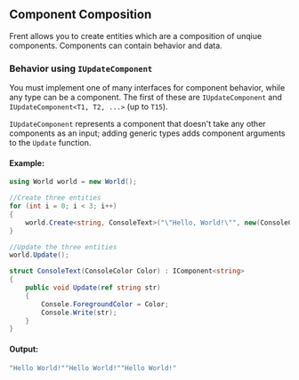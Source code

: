## Component Composition
Frent allows you to create entities which are a composition of unqiue components. Components can contain behavior and data.
### Behavior using `IUpdateComponent`

You must implement one of many interfaces for component behavior, while any type can be a component. The first of these are `IUpdateComponent` and `IUpdateComponent<T1, T2, ...>` (up to `T15`).

`IUpdateComponent` represents a component that doesn't take any other components as an input; adding generic types adds component arguments to the `Update` function.

#### Example:

```csharp
using World world = new World();

//Create three entities
for (int i = 0; i < 3; i++)
{
    world.Create<string, ConsoleText>("\"Hello, World!\"", new(ConsoleColor.Blue));
}

//Update the three entities
world.Update();

struct ConsoleText(ConsoleColor Color) : IComponent<string>
{
    public void Update(ref string str)
    {
        Console.ForegroundColor = Color;
        Console.Write(str);
    }
}
```
#### Output:
```csharp
"Hello World!""Hello World!""Hello World!"
```